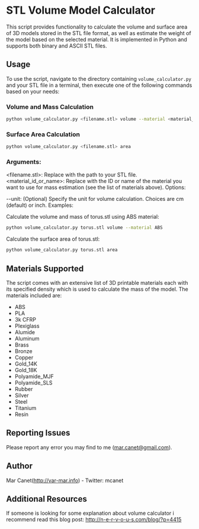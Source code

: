 # STL Volume Model Calculator

This script provides functionality to calculate the volume and surface area of 3D models stored in the STL file format, as well as estimate the weight of the model based on the selected material. It is implemented in Python and supports both binary and ASCII STL files.

## Usage

To use the script, navigate to the directory containing `volume_calculator.py` and your STL file in a terminal, then execute one of the following commands based on your needs:

### Volume and Mass Calculation

```bash
python volume_calculator.py <filename.stl> volume --material <material_id_or_name> [--unit cm|inch]
```
### Surface Area Calculation
```bash
python volume_calculator.py <filename.stl> area
```

### Arguments:

<filename.stl>: Replace with the path to your STL file.
<material_id_or_name>: Replace with the ID or name of the material you want to use for mass estimation (see the list of materials above).
Options:

--unit: (Optional) Specify the unit for volume calculation. Choices are cm (default) or inch.
Examples:

Calculate the volume and mass of torus.stl using ABS material:

```bash
python volume_calculator.py torus.stl volume --material ABS
```
Calculate the surface area of torus.stl:
```bash
python volume_calculator.py torus.stl area
```
## Materials Supported

The script comes with an extensive list of 3D printable materials each with its specified density which is used to calculate the mass of the model. The materials included are:
- ABS
- PLA
- 3k CFRP
- Plexiglass
- Alumide
- Aluminum
- Brass
- Bronze
- Copper
- Gold_14K
- Gold_18K
- Polyamide_MJF
- Polyamide_SLS
- Rubber
- Silver
- Steel
- Titanium
- Resin

## Reporting Issues
Please report any error you may find to me (mar.canet@gmail.com).

## Author
Mar Canet(http://var-mar.info) - Twitter: mcanet

## Additional Resources

If someone is looking for some explanation about volume calculator i recommend read this blog post: http://n-e-r-v-o-u-s.com/blog/?p=4415

